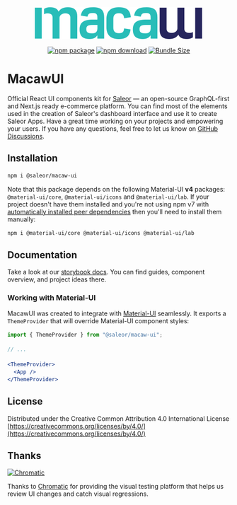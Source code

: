 <div align="center">
  <a href="https://macaw-ui.vercel.app/" rel="noopener" target="_blank"><img src="/stories/assets/macaw-ui-logo.svg" alt="Material-ui-pickers logo"></a></p>
  
  [![npm package](https://img.shields.io/npm/v/@saleor/macaw-ui.svg)](https://www.npmjs.com/package/@saleor/macaw-ui)
  [![npm download](https://img.shields.io/npm/dm/@saleor/macaw-ui.svg)](https://www.npmjs.com/package/@saleor/macaw-ui)
  [![Bundle Size](https://badgen.net/bundlephobia/minzip/@saleor/macaw-ui)](https://bundlephobia.com/package/@saleor/macaw-ui@latest)
</div>

# MacawUI
Official React UI components kit for [Saleor](https://saleor.io/) — an open-source GraphQL-first and Next.js ready e-commerce platform. You can find most of the elements used in the creation of Saleor's dashboard interface and use it to create Saleor Apps. Have a great time working on your projects and empowering your users. If you have any questions, feel free to let us know on [GitHub Discussions](https://github.com/mirumee/saleor/discussions).

## Installation
```sh
npm i @saleor/macaw-ui
```

Note that this package depends on the following Material-UI **v4** packages: `@material-ui/core`, `@material-ui/icons` and `@material-ui/lab`. If your project doesn't have them installed and you're not using npm v7 with [automatically installed peer dependencies](https://github.blog/2020-10-13-presenting-v7-0-0-of-the-npm-cli/) then you'll need to install them manually:

```sh
npm i @material-ui/core @material-ui/icons @material-ui/lab
```

## Documentation
Take a look at our [storybook docs](https://macaw-ui.vercel.app). You can find guides, component overview, and project ideas there.

### Working with Material-UI
MacawUI was created to integrate with [Material-UI](https://material-ui.com/) seamlessly. It exports a `ThemeProvider` that will override Material-UI component styles:
```jsx
import { ThemeProvider } from "@saleor/macaw-ui";

// ...

<ThemeProvider>
  <App />
</ThemeProvider>
```

## License
Distributed under the Creative Common Attribution 4.0 International License
[https://creativecommons.org/licenses/by/4.0/](https://creativecommons.org/licenses/by/4.0/)

## Thanks

<a href="https://www.chromatic.com/"><img src="https://user-images.githubusercontent.com/321738/84662277-e3db4f80-af1b-11ea-88f5-91d67a5e59f6.png" width="153" height="30" alt="Chromatic" /></a>

Thanks to [Chromatic](https://www.chromatic.com/) for providing the visual testing platform that helps us review UI changes and catch visual regressions.
 
